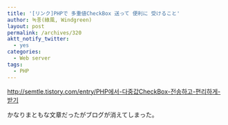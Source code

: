 ```yaml
---
title: '[リンク]PHPで 多重値CheckBox 送って 便利に 受けること'
author: 녹풍(綠風, Windgreen)
layout: post
permalink: /archives/320
aktt_notify_twitter:
  - yes
categories:
  - Web server
tags:
  - PHP
---
```

http://semtle.tistory.com/entry/PHP에서-다중값CheckBox-전송하고-편리하게-받기

<div>
  かなりまともな文章だったがブログが消えてしまった。
</div>
